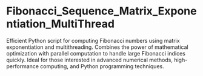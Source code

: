 # Fibonacci_Sequence_Matrix_Exponentiation_MultiThread
Efficient Python script for computing Fibonacci numbers using matrix exponentiation and multithreading. Combines the power of mathematical optimization with parallel computation to handle large Fibonacci indices quickly. Ideal for those interested in advanced numerical methods, high-performance computing, and Python programming techniques.
